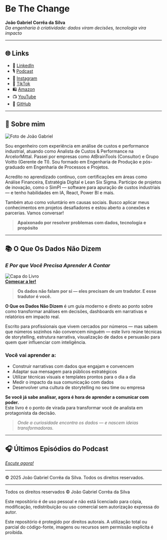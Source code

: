 # Be The Change  
**João Gabriel Corrêa da Silva**  
_Da engenharia à criatividade: dados viram decisões, tecnologia vira impacto_

---

## 🌐 Links

- 💼 [LinkedIn](https://linkedin.com/in/jo%C3%A3o-gabriel-corr%C3%AAa-da-silva?locale=pt_BR)  
- 🎙 [Podcast](https://creators.spotify.com/pod/profile/bytes-estrat-joao-gabriel)  
- 📸 [Instagram](https://instagram.com/thejoaogabriel)  
- 🎵 [TikTok](https://tiktok.com/@thejoaogabriel0)  
- 🛍 [Amazon](https://amazon.com.br/stores/author/B0F221J937)  
- 📺 [YouTube](https://www.youtube.com/@JoaoGabriel-Correa)  
- 🧠 [GitHub](https://github.com/jgabriel2302#)

---

## 👤 Sobre mim

![Foto de João Gabriel](https://joaogabrielcorreadasilva.com.br/profile.jfif)

Sou engenheiro com experiência em análise de custos e performance industrial, atuando como Analista de Custos & Performance na ArcelorMittal. Passei por empresas como AtBrainTools (Consultor) e Grupo Voitto (Gerente de TI). Sou formado em Engenharia de Produção e pós-graduado em Engenharia de Processos e Projetos.  

Acredito no aprendizado contínuo, com certificações em áreas como Análise Financeira, Estratégia Digital e Lean Six Sigma. Participo de projetos de inovação, como o SimPI — software para apuração de custos industriais — e tenho habilidades em IA, React, Power BI e mais.  

Também atuo como voluntário em causas sociais. Busco aplicar meus conhecimentos em projetos desafiadores e estou aberto a conexões e parcerias. Vamos conversar!

> **Apaixonado por resolver problemas com dados, tecnologia e propósito**

---

## 📚 O Que Os Dados Não Dizem

### *E Por que Você Precisa Aprender A Contar*

![Capa do Livro](https://joaogabrielcorreadasilva.com.br/book-cover.jpg)  
**[Começar a ler!](https://www.amazon.com.br/Que-Os-Dados-N%C3%A3o-Dizem-ebook/dp/B0F3VKYWFN)**

> **Os dados não falam por si — eles precisam de um tradutor. E esse tradutor é você.**

**O Que os Dados Não Dizem** é um guia moderno e direto ao ponto sobre como transformar análises em decisões, dashboards em narrativas e relatórios em impacto real.  

Escrito para profissionais que vivem cercados por números — mas sabem que números sozinhos não convencem ninguém — este livro reúne técnicas de storytelling, estrutura narrativa, visualização de dados e persuasão para quem quer influenciar com inteligência.

### Você vai aprender a:

- Construir narrativas com dados que engajam e convencem  
- Adaptar sua mensagem para públicos estratégicos  
- Utilizar técnicas visuais e templates prontos para o dia a dia  
- Medir o impacto da sua comunicação com dados  
- Desenvolver uma cultura de storytelling no seu time ou empresa  

**Se você já sabe analisar, agora é hora de aprender a comunicar com poder.**  
Este livro é o ponto de virada para transformar você de analista em protagonista da decisão.

> _Onde a curiosidade encontra os dados — e nascem ideias transformadoras._

---

## 🎧 Últimos Episódios do Podcast

_[Escute agora!](https://creators.spotify.com/pod/profile/bytes-estrat-joao-gabriel)_

---

© 2025 João Gabriel Corrêa da Silva. Todos os direitos reservados.



---
Todos os direitos reservados © João Gabriel Corrêa da Silva

Este repositório é de uso pessoal e não está licenciado para cópia, modificação, redistribuição ou uso comercial sem autorização expressa do autor.

Este repositório é protegido por direitos autorais. A utilização total ou parcial do código-fonte, imagens ou recursos sem permissão explícita é proibida.
